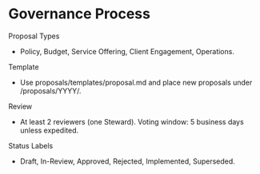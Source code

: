 # Governance Process

Proposal Types
- Policy, Budget, Service Offering, Client Engagement, Operations.

Template
- Use proposals/templates/proposal.md and place new proposals under /proposals/YYYY/.

Review
- At least 2 reviewers (one Steward). Voting window: 5 business days unless expedited.

Status Labels
- Draft, In-Review, Approved, Rejected, Implemented, Superseded.

